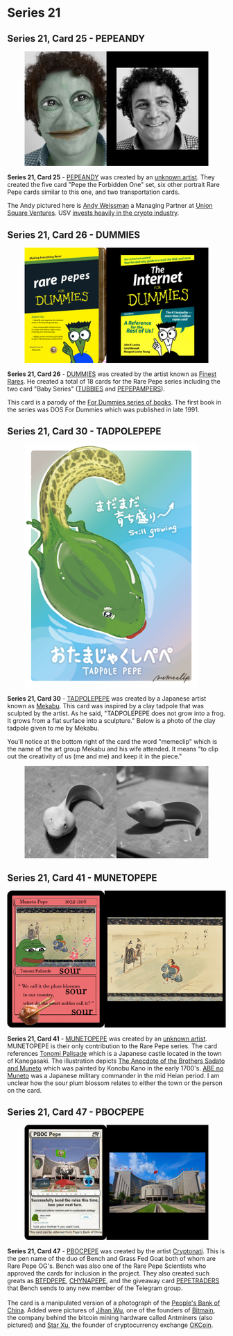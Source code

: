 # Series 21

## Series 21, Card 25 - PEPEANDY

<figure><img src="../../../.gitbook/assets/S21 C25 - PEPEANDY card and source.png" alt=""><figcaption></figcaption></figure>

**Series 21, Card 25** - [PEPEANDY](https://pepe.wtf/asset/PEPEANDY) was created by an [unknown artist](https://pepe.wtf/artists/1LHPw5hFTr8NYkE86b3F11y7vnBhmpJrts). They created the five card "Pepe the Forbidden One" set, six other portrait Rare Pepe cards similar to this one, and two transportation cards.

The Andy pictured here is [Andy Weissman](https://www.usv.com/people/andy-weissman/) a Managing Partner at [Union Square Ventures](https://www.usv.com/). USV [invests heavily in the crypto industry](https://www.theblock.co/linked/92652/union-square-ventures-crypto-2021-fund).

## Series 21, Card 26 - DUMMIES

<figure><img src="../../../.gitbook/assets/S21 C26 - DUMMIES card and source.jpg" alt=""><figcaption></figcaption></figure>

**Series 21, Card 26** - [DUMMIES](https://pepe.wtf/asset/DUMMIES) was created by the artist known as [Finest Rares](https://pepe.wtf/artists/Finest-Rares). He created a total of 18 cards for the Rare Pepe series including the two card "Baby Series" ([TUBBIES](https://pepe.wtf/asset/TUBBIES) and [PEPEPAMPERS](https://pepe.wtf/asset/PEPEPAMPERS)).&#x20;

This card is a parody of the [For Dummies series of books](https://en.wikipedia.org/wiki/For\_Dummies). The first book in the series was DOS For Dummies which was published in late 1991.&#x20;

## Series 21, Card 30 - TADPOLEPEPE

<figure><img src="../../../.gitbook/assets/S21 C30 - TADPOLEPEPE.png" alt=""><figcaption></figcaption></figure>

**Series 21, Card 30** - [TADPOLEPEPE](https://pepe.wtf/asset/TADPOLEPEPE) was created by a Japanese artist known as [Mekabu](https://pepe.wtf/artists/Mekabu). This card was inspired by a clay tadpole that was sculpted by the artist. As he said, "TADPOLEPEPE does not grow into a frog. It grows from a flat surface into a sculpture." Below is a photo of the clay tadpole given to me by Mekabu.

You'll notice at the bottom right of the card the word "memeclip" which is the name of the art group Mekabu and his wife attended. It means "to clip out the creativity of us (me and me) and keep it in the piece."



<figure><img src="../../../.gitbook/assets/S21 C30 - Source 1 copy.jpg" alt=""><figcaption></figcaption></figure>

## Series 21, Card 41 - MUNETOPEPE

![](<../../../.gitbook/assets/S21 C41 - MUNETOPEPE source and card.jpg>)

**Series 21, Card 41** - [MUNETOPEPE](https://pepe.wtf/asset/MUNETOPEPE) was created by an [unknown artist](https://pepe.wtf/artists/1HxpuXAdaWbGr81bRXE5GKKw3aPZxoxzBg). MUNETOPEPE is their only contribution to the Rare Pepe series. The card references [Tonomi Palisade](https://en.wikipedia.org/wiki/Tonomi\_Palisade) which is a Japanese castle located in the town of Kanegasaki. The illustration depicts [The Anecdote of the Brothers Sadato and Muneto](https://www.fukushima-museum.jp/abe-no-sadato-muneto/) which was painted by Konobu Kano in the early 1700's.  [ABE no Muneto](https://www.japanese-wiki-corpus.org/person/ABE%20no%20Muneto.html) was a Japanese military commander in the mid Heian period. I am unclear how the sour plum blossom relates to either the town or the person on the card.&#x20;

## Series 21, Card 47 - PBOCPEPE

<figure><img src="../../../.gitbook/assets/S21 C47 - PBOCPEPE card and source.jpg" alt=""><figcaption></figcaption></figure>

**Series 21, Card 47** - [PBOCPEPE](https://pepe.wtf/asset/PBOCPEPE) was created by the artist [Cryptonati](https://pepe.wtf/artists/Cryptonati). This is the pen name of the duo of Bench and Grass Fed Goat both of whom are Rare Pepe OG's. Bench was also one of the Rare Pepe Scientists who approved the cards for inclusion in the project. They also created such greats as [BTFDPEPE](https://pepe.wtf/asset/BTFDPEPE), [CHYNAPEPE](https://pepe.wtf/asset/CHYNAPEPE), and the giveaway card [PEPETRADERS](https://pepe.wtf/asset/PEPETRADERS) that Bench sends to any new member of the Telegram group. \
\
The card is a manipulated version of a photograph of the [People's Bank of China](https://en.wikipedia.org/wiki/People's\_Bank\_of\_China). Added were pictures of [Jihan Wu](https://en.wikipedia.org/wiki/Jihan\_Wu), one of the founders of [Bitmain](https://en.wikipedia.org/wiki/Bitmain), the company behind the bitcoin mining hardware called Antminers (also pictured) and [Star Xu](https://www.coindesk.com/tag/star-xu/), the founder of cryptocurrency exchange [OKCoin](https://www.okcoin.com/).

